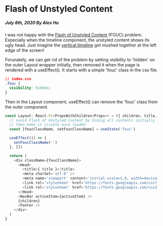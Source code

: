 # Flash of Unstyled Content

##### July 8th, 2020 By Alex Hu

I was not happy with the
[Flash of Unstyled Content](https://www.techrepublic.com/blog/web-designer/how-to-prevent-flash-of-unstyled-content-on-your-websites/)
(FOUC) problem. Expecially when the timeline component, the unstyled content
shows its ugly head. Just imagine the [vertical timeline](https://uicookies.com/vertical-timeline/)
got mushed together at the left edge of the screen!

Forunately, we can get rid of the problem by setting visibility to 'hidden' on the outer Layout wrapper initially,
then removed it when the page is rendered with a useEffect(). It starts with a simple 'fouc' class in the css file.
```css
// index.css
.fouc {
  visibility: hidden;
}
```
Then in the Layout component, useEffect() can remove the 'fouc' class from the outer component.
```js
const Layout: React.FC<PropsWithChildren<Props>> = ({ children, title, activeItem }) => {
  // avoid Flash of Unstyled Content by hiding all contents initially
  // then make it visible once loaded
  const [foucClassName, setFoucClassName] = useState('fouc')

  useEffect(() => {
    setFoucClassName('')
  }, [])

  return (
    <div className={foucClassName}>
      <Head>
        <title>{ title }</title>
        <meta charSet='utf-8' />
        <meta name='viewport' content='initial-scale=1.0, width=device-width' />
        <link rel='stylesheet' href='https://fonts.googleapis.com/css?family=Roboto:300,400,500,700&display=swap' />
        <link rel='stylesheet' href='https://fonts.googleapis.com/css2?family=Roboto+Condensed:wght@300;400&display=swap' />
      </Head>
      <NavBar activeItem={activeItem} />
      {children}
      <Footer />
    </div>
  )
}
```

